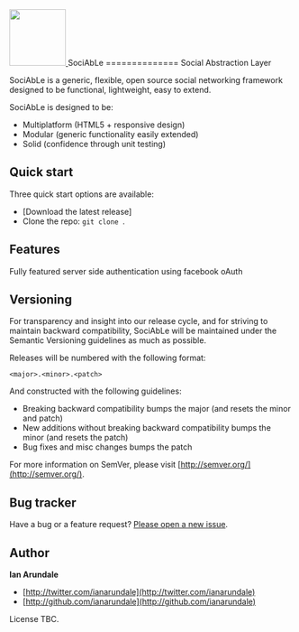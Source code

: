 <a href="http://www.fastbleep.com">
  <img src="https://fbcdn-sphotos-e-a.akamaihd.net/hphotos-ak-prn1/282902_571492102866367_1881551262_n.png" width="100px">
</a>
SociAbLe
==============
Social Abstraction Layer

SociAbLe is a generic, flexible, open source social networking framework designed to be functional, lightweight, easy to extend. 

SociAbLe is designed to be: 
- Multiplatform (HTML5 + responsive design)
- Modular (generic functionality easily extended)
- Solid (confidence through unit testing)


## Quick start

Three quick start options are available:

* [Download the latest release]
* Clone the repo: `git clone `.
 

## Features
Fully featured server side authentication using facebook oAuth



## Versioning

For transparency and insight into our release cycle, and for striving to maintain backward compatibility, SociAbLe will be maintained under the Semantic Versioning guidelines as much as possible.

Releases will be numbered with the following format:

`<major>.<minor>.<patch>`

And constructed with the following guidelines:

* Breaking backward compatibility bumps the major (and resets the minor and patch)
* New additions without breaking backward compatibility bumps the minor (and resets the patch)
* Bug fixes and misc changes bumps the patch

For more information on SemVer, please visit [http://semver.org/](http://semver.org/).



## Bug tracker

Have a bug or a feature request? [Please open a new issue](https://github.com/ianarundale/sociable/issues).



## Author

**Ian Arundale**

+ [http://twitter.com/ianarundale](http://twitter.com/ianarundale)
+ [http://github.com/ianarundale](http://github.com/ianarundale)


License TBC.
